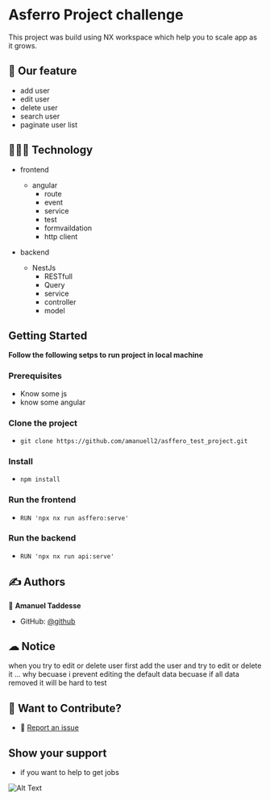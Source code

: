 # Asferro Project challenge
 This project was build using NX workspace which help you to scale app as it grows. 


## 🎯 Our feature 

* add user
* edit user
* delete user
* search user
* paginate user list

## 🏋🏽‍♂️ Technology

- frontend
  * angular
    - route
    - event
    - service
    - test
    - formvaildation
    - http client

- backend 
  * NestJs
    - RESTfull
    - Query
    - service
    - controller
    - model 
## Getting Started

**Follow the following setps to run project in local machine**


### Prerequisites
- Know some js  
- know some angular


### Clone the project
- ```git clone https://github.com/amanuell2/asffero_test_project.git ```

### Install
- ```npm install```

### Run the frontend
- ```RUN 'npx nx run asffero:serve'``` 

### Run the backend
- ```RUN 'npx nx run api:serve'``` 


## ✍️ Authors
👤 **Amanuel Taddesse**

- GitHub: [@github](https://github.com/amanuell2)


## ☁ Notice

when you try to edit or delete user first add the user and try to edit or delete it ... why becuase i prevent editing the default data becuase if all data removed it will be hard to test

## 🙌 Want to Contribute?

* 🐛 [Report an issue](../../issues/)


## Show your support
- if you want to help to get jobs
  
![Alt Text](https://media.giphy.com/media/GTO6zNnYr5Wv0p8gAT/giphy.gif)

